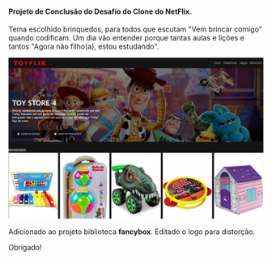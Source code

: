 #### Projeto de Conclusão do Desafio do Clone do NetFlix.

Tema escolhido brinquedos, para todos que escutam "Vem brincar comigo" quando codificam. Um dia vão entender porque tantas aulas e lições e tantos "Agora não filho(a), estou estudando".

![toyflix](img/toyflix.PNG)

Adicionado ao projeto biblioteca **fancybox**.
Editado o logo para distorção. 

Obrigado!
